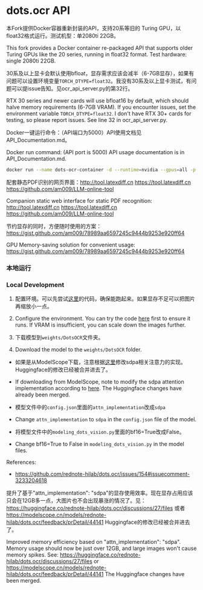 
# dots.ocr API

本Fork提供Docker容器重新封装的API，支持20系等旧的 Turing GPU，以float32格式运行。测试机型：单2080ti 22GB。

This fork provides a Docker container re-packaged API that supports older Turing GPUs like the 20 series, running in float32 format. Test hardware: single 2080ti 22GB.

30系及以上显卡会默认使用bfloat，显存需求应该会减半（6-7GB显存），如果有问题可以设置环境变量`TORCH_DTYPE=float32`。我没有30系及以上显卡测试，有问题可以提issue告知。见ocr_api_server.py的第32行。

RTX 30 series and newer cards will use bfloat16 by default, which should halve memory requirements (6-7GB VRAM). If you encounter issues, set the environment variable `TORCH_DTYPE=float32`. I don't have RTX 30+ cards for testing, so please report issues. See line 32 in ocr_api_server.py.

Docker一键运行命令：（API端口为5000）API使用文档见API_Documentation.md。

Docker run command: (API port is 5000) API usage documentation is in API_Documentation.md.

```bash
docker run --name dots-ocr-container -d --runtime=nvidia --gpus=all -p 5000:5000 docker.io/am009/dots.ocr:latest
```

配套静态PDF识别的网页界面：http://tool.latexdiff.cn  https://tool.latexdiff.cn https://github.com/am009/LLM-online-tool

Companion static web interface for static PDF recognition: http://tool.latexdiff.cn  https://tool.latexdiff.cn https://github.com/am009/LLM-online-tool

节约显存的同时，方便随时使用的方案：https://gist.github.com/am009/78989aa6597245c9444b9253e920ff64

GPU Memory-saving solution for convenient usage: https://gist.github.com/am009/78989aa6597245c9444b9253e920ff64

### 本地运行
### Local Development

1. 配置环境。可以先尝试[这里](https://github.com/rednote-hilab/dots.ocr/issues/154#issuecomment-3233204618)的代码，确保能跑起来。如果显存不足可以把图片再缩放小一点。

1. Configure the environment. You can try the code [here](https://github.com/rednote-hilab/dots.ocr/issues/154#issuecomment-3233204618) first to ensure it runs. If VRAM is insufficient, you can scale down the images further.

1. 下载模型到`weights/DotsOCR`文件夹。

2. Download the model to the `weights/DotsOCR` folder.

  - 如果是从ModelScope下载，注意根据[这里](https://modelscope.cn/models/rednote-hilab/dots.ocr/feedback/prDetail/44141)修改sdpa相关注意力的实现。Huggingface的修改已经被合并进去了。
  
  - If downloading from ModelScope, note to modify the sdpa attention implementation according to [here](https://modelscope.cn/models/rednote-hilab/dots.ocr/feedback/prDetail/44141). The Huggingface changes have already been merged.
  
  - 模型文件中的`config.json`里面的`attn_implementation`改成`sdpa`
  
  - Change `attn_implementation` to `sdpa` in the `config.json` file of the model.
  
  - 将模型文件中的`modeling_dots_vision.py`里面的bf16=True改成False。
  
  - Change bf16=True to False in `modeling_dots_vision.py` in the model files.

References:

- https://github.com/rednote-hilab/dots.ocr/issues/154#issuecomment-3233204618

提升了基于"attn_implementation": "sdpa"的显存使用效率。现在显存占用应该只会在12GB多一点，大图片也不会出现暴涨的情况了。见：https://huggingface.co/rednote-hilab/dots.ocr/discussions/27/files 或者 https://modelscope.cn/models/rednote-hilab/dots.ocr/feedback/prDetail/44141 Huggingface的修改已经被合并进去了。

Improved memory efficiency based on "attn_implementation": "sdpa". Memory usage should now be just over 12GB, and large images won't cause memory spikes. See: https://huggingface.co/rednote-hilab/dots.ocr/discussions/27/files or https://modelscope.cn/models/rednote-hilab/dots.ocr/feedback/prDetail/44141 The Huggingface changes have been merged.
